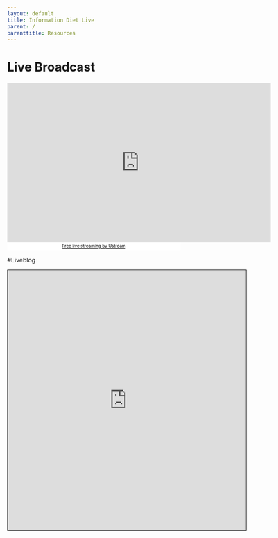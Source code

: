 ```yaml
---
layout: default
title: Information Diet Live
parent: /
parenttitle: Resources
---
```

# Live Broadcast 

<iframe src="http://www.ustream.tv/embed/10187973" width="608" height="368" scrolling="no" frameborder="0" style="border: 0px none transparent;"></iframe><br /><a href="http://www.ustream.tv/" style="padding: 2px 0px 4px; width: 400px; background: #ffffff; display: block; color: #000000; font-weight: normal; font-size: 10px; text-decoration: underline; text-align: center;" target="_blank">Free live streaming by Ustream</a>

#Liveblog

<iframe src='http://embed.scribblelive.com/Embed/v5.aspx?Id=36954&ThemeId=4065' width='550' height='600' frameborder='0' style='border: 1px solid #000'></iframe>